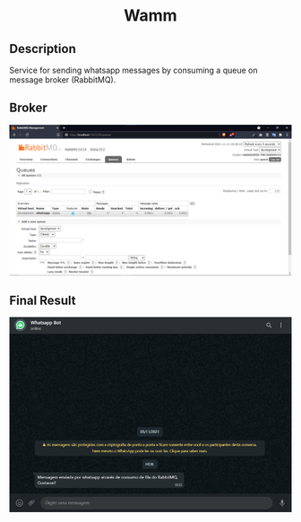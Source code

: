 <h1 align="center">
Wamm
</h1>

## Description

Service for sending whatsapp messages by consuming a queue on message broker (RabbitMQ).

## Broker

<img src="./.github/images/rabbitmq-dashboard.png"/>

## Final Result

<img src="./.github/images/whatsapp-message.png"/>

